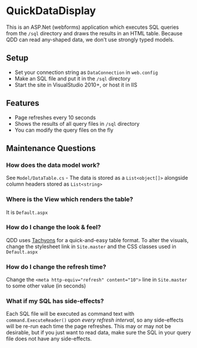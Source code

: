 # QuickDataDisplay

This is an ASP.Net (webforms) application which executes SQL queries from the `/sql` directory and draws the results in an HTML table. Because QDD can read any-shaped data, we don't use strongly typed models.

## Setup

 * Set your connection string as `DataConnection` in `web.config`
 * Make an SQL file and put it in the `/sql` directory
 * Start the site in VisualStudio 2010+, or host it in IIS
 
## Features

 * Page refreshes every 10 seconds
 * Shows the results of all query files in `/sql` directory
 * You can modify the query files on the fly
 
## Maintenance Questions

### How does the data model work?

See `Model/DataTable.cs` - The data is stored as a `List<object[]>` alongside column headers stored as `List<string>`

### Where is the View which renders the table?

It is `Default.aspx`

### How do I change the look & feel?

QDD uses [Tachyons](https://tachyons.io) for a quick-and-easy table format. To alter the visuals, change the stylesheet link in `Site.master` and the CSS classes used in `Default.aspx` 

### How do I change the refresh time?

Change the `<meta http-equiv="refresh" content="10">` line in `Site.master` to some other value (in seconds)

### What if my SQL has side-effects?

Each SQL file will be executed as command text with `command.ExecuteReader()` upon *every refresh interval*, so any side-effects will be re-run each time the page refreshes. This may or may not be desirable, but if you just want to read data, make sure the SQL in your query file does not have any side-effects.
